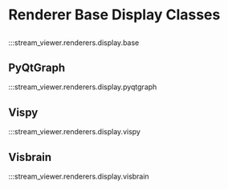 # Renderer Base Display Classes

##
:::stream_viewer.renderers.display.base

## PyQtGraph
:::stream_viewer.renderers.display.pyqtgraph

## Vispy
:::stream_viewer.renderers.display.vispy

## Visbrain
:::stream_viewer.renderers.display.visbrain